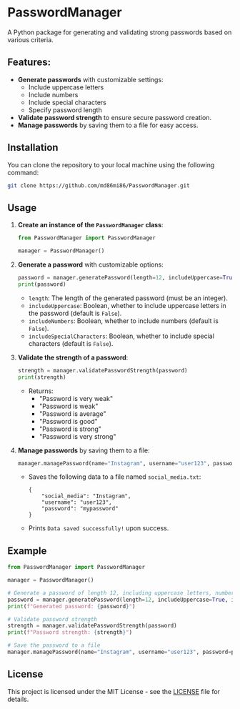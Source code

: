 # PasswordManager

A Python package for generating and validating strong passwords based on various criteria.

## Features:
- **Generate passwords** with customizable settings:
  - Include uppercase letters
  - Include numbers
  - Include special characters
  - Specify password length
- **Validate password strength** to ensure secure password creation.
- **Manage passwords** by saving them to a file for easy access.

## Installation

You can clone the repository to your local machine using the following command:

```bash
git clone https://github.com/md86mi86/PasswordManager.git
```

## Usage

1. **Create an instance of the `PasswordManager` class**:
   ```python
   from PasswordManager import PasswordManager
   
   manager = PasswordManager()
   ```

2. **Generate a password** with customizable options:
   ```python
   password = manager.generatePassword(length=12, includeUppercase=True, includeNumbers=True, includeSpecialCharacters=True)
   print(password)
   ```

   - `length`: The length of the generated password (must be an integer).
   - `includeUppercase`: Boolean, whether to include uppercase letters in the password (default is `False`).
   - `includeNumbers`: Boolean, whether to include numbers (default is `False`).
   - `includeSpecialCharacters`: Boolean, whether to include special characters (default is `False`).

3. **Validate the strength of a password**:
   ```python
   strength = manager.validatePasswordStrength(password)
   print(strength)
   ```

   - Returns:
     - "Password is very weak"
     - "Password is weak"
     - "Password is average"
     - "Password is good"
     - "Password is strong"
     - "Password is very strong"

4. **Manage passwords** by saving them to a file:
   ```python
   manager.managePassword(name="Instagram", username="user123", password="mypassword")
   ```

   - Saves the following data to a file named `social_media.txt`:
     ```
     {
         "social_media": "Instagram",
         "username": "user123",
         "password": "mypassword"
     }
     ```
   - Prints `Data saved successfully!` upon success.

## Example

```python
from PasswordManager import PasswordManager

manager = PasswordManager()

# Generate a password of length 12, including uppercase letters, numbers, and special characters
password = manager.generatePassword(length=12, includeUppercase=True, includeNumbers=True, includeSpecialCharacters=True)
print(f"Generated password: {password}")

# Validate password strength
strength = manager.validatePasswordStrength(password)
print(f"Password strength: {strength}")

# Save the password to a file
manager.managePassword(name="Instagram", username="user123", password=password)
```

## License

This project is licensed under the MIT License - see the [LICENSE](LICENSE) file for details.
